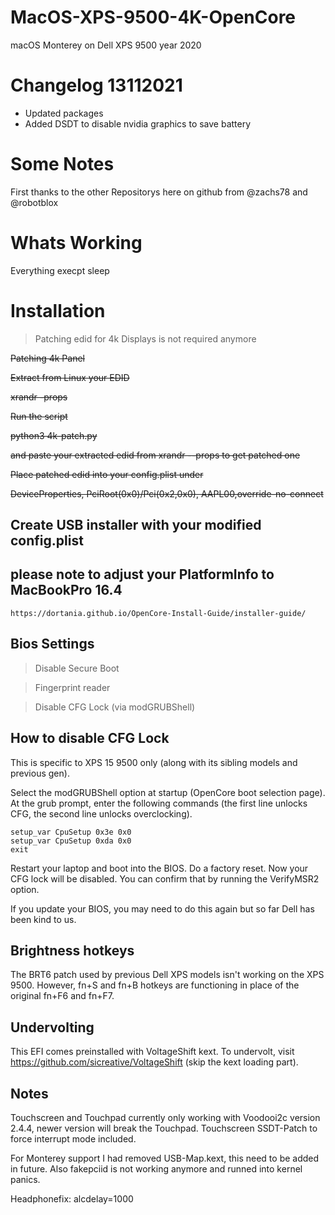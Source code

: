 # MacOS-XPS-9500-4K-OpenCore
macOS Monterey on Dell XPS 9500 year 2020

# Changelog 13112021
- Updated packages 
- Added DSDT to disable nvidia graphics to save battery 

# Some Notes
First thanks to the other Repositorys here on github from @zachs78 and @robotblox

# Whats Working
Everything execpt sleep


# Installation

> Patching edid for 4k Displays is not required anymore

~~Patching 4k Panel~~

~~Extract from Linux your EDID~~

~~xrandr -props~~

~~Run the script~~

~~python3 4k-patch.py~~

~~and paste your extracted edid from xrandr --props to get patched one~~

~~Place patched edid into your config.plist under~~

~~DeviceProperties, PciRoot(0x0)/Pci(0x2,0x0), AAPL00,override-no-connect~~



## Create USB installer with your modified config.plist
## please note to adjust your PlatformInfo to MacBookPro 16.4

```
https://dortania.github.io/OpenCore-Install-Guide/installer-guide/
```

## Bios Settings

> Disable Secure Boot

> Fingerprint reader

> Disable CFG Lock (via modGRUBShell)

## How to disable CFG Lock

This is specific to XPS 15 9500 only (along with its sibling models and previous gen).

Select the modGRUBShell option at startup (OpenCore boot selection page). At the grub prompt, enter the following commands (the first line unlocks CFG, the second line unlocks overclocking).

```
setup_var CpuSetup 0x3e 0x0
setup_var CpuSetup 0xda 0x0
exit
```

Restart your laptop and boot into the BIOS. Do a factory reset. Now your CFG lock will be disabled. You can confirm that by running the VerifyMSR2 option.

If you update your BIOS, you may need to do this again but so far Dell has been kind to us.



## Brightness hotkeys
The BRT6 patch used by previous Dell XPS models isn't working on the XPS 9500. However, fn+S and fn+B hotkeys are functioning in place of the original fn+F6 and fn+F7.

## Undervolting
This EFI comes preinstalled with VoltageShift kext. To undervolt, visit https://github.com/sicreative/VoltageShift (skip the kext loading part).

## Notes
Touchscreen and Touchpad currently only working with Voodooi2c version 2.4.4, newer version will break the Touchpad.
Touchscreen SSDT-Patch to force interrupt mode included.

For Monterey support I had removed USB-Map.kext, this need to be added in future.
Also fakepciid is not working anymore and runned into kernel panics.

Headphonefix: alcdelay=1000

